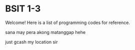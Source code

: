 # BSIT 1-3
Welcome! Here is a list of programming codes for reference.

sana may pera akong matanggap hehe

just gcash my location sir
